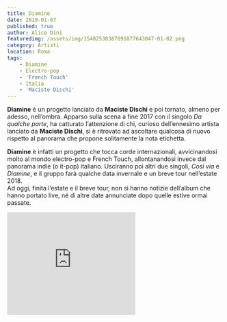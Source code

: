 ```yaml
---
title: Diamine
date: 2019-01-07
published: true
author: Alice Dini
featuredimg: /assets/img/15482538387091877643047-01-02.png
category: Artisti
location: Roma
tags:
    - Diamine
    - Electro-pop
    - 'French Touch'
    - Italia
    - 'Maciste Dischi'
---
```

**Diamine** è un progetto lanciato da **Maciste Dischi** e poi tornato, almeno per adesso, nell’ombra. Apparso sulla scena a fine 2017 con il singolo *Da qualche parte*, ha catturato l’attenzione di chi, curioso dell’ennesimo artista lanciato da **Maciste Dischi**, sì è ritrovato ad ascoltare qualcosa di nuovo rispetto al panorama che propone solitamente la nota etichetta.

**Diamine** è infatti un progetto che tocca corde internazionali, avvicinandosi molto al mondo electro-pop e French Touch, allontanandosi invece dal panorama indie (o it-pop) italiano. Usciranno poi altri due singoli, *Così via* e *Diamine*, e il gruppo farà qualche data invernale e un breve tour nell’estate 2018.  
Ad oggi, finita l’estate e il breve tour, non si hanno notizie dell’album che hanno portato live, né di altre date annunciate dopo quelle estive ormai passate.

<iframe frameborder="0" height="240" src="http://open.spotify.com/embed/user/h88a2wskowssdjog4i9abfbix/playlist/3Mveko9kvoqCzcf2FzHqxP" width="300"></iframe>
